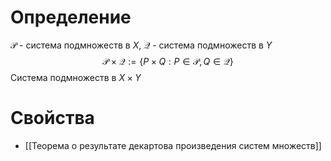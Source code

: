 # Определение
$\mathcal{P}$ - система подмножеств в $X$, 
$\mathcal{Q}$ - система подмножеств в $Y$
$$\mathcal{P} \times \mathcal{Q} := \{P \times Q: P \in \mathcal{P}, Q \in \mathcal{Q}\}$$
Система подмножеств в $X \times Y$
# Свойства
* [[Теорема о результате декартова произведения систем множеств]]